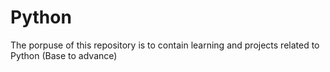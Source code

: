 # Python
The porpuse of this repository is to contain learning and projects related to Python (Base to advance)
